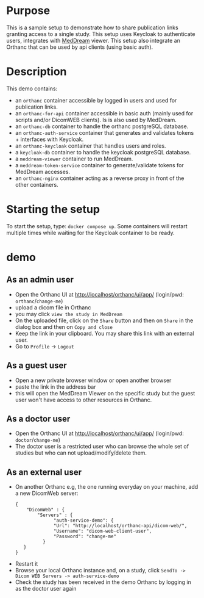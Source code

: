 <!--
SPDX-FileCopyrightText: 2022 - 2023 Orthanc Team SRL <info@orthanc.team>

SPDX-License-Identifier: CC-BY-4.0
-->

# Purpose

This is a sample setup to demonstrate how to share publication links granting access to a single study.
This setup uses Keycloak to authenticate users, integrates with [MedDream](https://www.softneta.com/products/meddream-dicom-viewer/) viewer.
This setup also integrate an Orthanc that can be used by api clients (using basic auth).

# Description

This demo contains:

- an `orthanc` container accessible by logged in users and used for publication links.
- an `orthanc-for-api` container accessible in basic auth (mainly used for scripts and/or DicomWEB clients).  Is is also used by MedDream.
- an `orthanc-db` container to handle the orthanc postgreSQL database.
- an `orthanc-auth-service` container that generates and validates tokens + interfaces with Keycloak.
- an `orthanc-keycloak` container that handles users and roles.
- a `keycloak-db` container to handle the keycloak postgreSQL database.
- a `meddream-viewer` container to run MedDream.
- a `meddream-token-service` container to generate/validate tokens for MedDream accesses.
- an `orthanc-nginx` container acting as a reverse proxy in front of the other containers.

# Starting the setup

To start the setup, type: `docker compose up`.  Some containers will restart multiple times while waiting for the Keycloak container to be ready.

# demo

## As an admin user

- Open the Orthanc UI at [http://localhost/orthanc/ui/app/](http://localhost/orthanc/ui/app/) (login/pwd: `orthanc`/`change-me`)
- upload a dicom file in Orthanc
- you may click `view the study in MedDream`
- On the uploaded file, click on the `Share` button and then on `Share` in the dialog box and then on `Copy and close`
- Keep the link in your clipboard.  You may share this link with an external user.
- Go to `Profile` -> `Logout`

## As a guest user

- Open a new private browser window or open another browser
- paste the link in the address bar
- this will open the MedDream Viewer on the specific study but the guest user won't have access to other resources in Orthanc.

## As a doctor user

- Open the Orthanc UI at [http://localhost/orthanc/ui/app/](http://localhost/orthanc/ui/app/) (login/pwd: `doctor`/`change-me`)
- The doctor user is a restricted user who can browse the whole set of studies but who can not upload/modify/delete them.

## As an external user

- On another Orthanc e.g, the one running everyday on your machine, add a new DicomWeb server:
  ```
  {
      "DicomWeb" : {
          "Servers" : {
                "auth-service-demo": {
                "Url": "http://localhost/orthanc-api/dicom-web/",
                "Username": "dicom-web-client-user",
                "Password": "change-me"
            }
     }
  }
  ```
- Restart it
- Browse your local Orthanc instance and, on a study, click `SendTo -> Dicom WEB Servers -> auth-service-demo`
- Check the study has been received in the demo Orthanc by logging in as the doctor user again